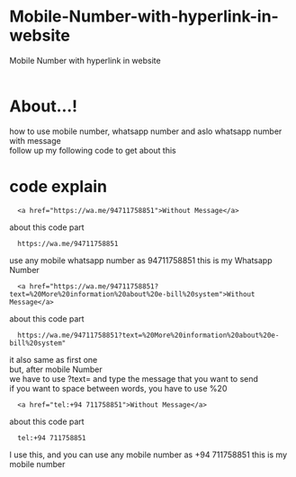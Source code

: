 # Mobile-Number-with-hyperlink-in-website
Mobile Number with hyperlink in website
 <br><br>
 
# About...!

how to use mobile number, whatsapp number and aslo whatsapp number with message<br>
follow up my following code to get about this<br>

# code explain


      <a href="https://wa.me/94711758851">Without Message</a>

about this code part<br>

      https://wa.me/94711758851

use any mobile whatsapp number as 94711758851 this is my Whatsapp Number

      <a href="https://wa.me/94711758851?text=%20More%20information%20about%20e-bill%20system">Without Message</a>
      
about this code part<br>

      https://wa.me/94711758851?text=%20More%20information%20about%20e-bill%20system"
      
it also same as first one <br> but, after mobile Number <br>
we have to use ?text= and type the message that you want to send <br>
if you want to space between words, you have to use %20 

      <a href="tel:+94 711758851">Without Message</a>
      
about this code part<br>

      tel:+94 711758851
      
I use this, and you can use any mobile number as +94 711758851 this is my mobile number
